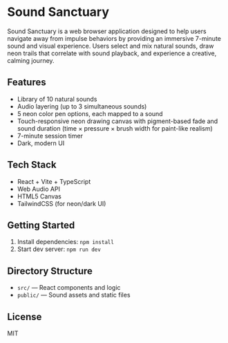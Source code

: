 # Sound Sanctuary

Sound Sanctuary is a web browser application designed to help users navigate away from impulse behaviors by providing an immersive 7-minute sound and visual experience. Users select and mix natural sounds, draw neon trails that correlate with sound playback, and experience a creative, calming journey.

## Features
- Library of 10 natural sounds
- Audio layering (up to 3 simultaneous sounds)
- 5 neon color pen options, each mapped to a sound
- Touch-responsive neon drawing canvas with pigment-based fade and sound duration (time × pressure × brush width for paint-like realism)
- 7-minute session timer
- Dark, modern UI

## Tech Stack
- React + Vite + TypeScript
- Web Audio API
- HTML5 Canvas
- TailwindCSS (for neon/dark UI)

## Getting Started
1. Install dependencies: `npm install`
2. Start dev server: `npm run dev`

## Directory Structure
- `src/` — React components and logic
- `public/` — Sound assets and static files

## License
MIT
